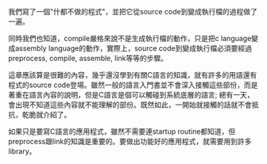我們寫了一個"什都不做的程式"，並把它從source code到變成執行檔的過程做了一遍。

同時我們也知道，compile嚴格來說不是生成執行檔的動作，只是把c language變成assembly language的動作，實際上，source code到變成執行檔必須要經過preprocess, compile, assemble, link等等的步驟。

這章應該算是很難的內容，幾乎還沒學到有關C語言的知識，就有許多的用語還有程式的source code登場。雖然一般的語言入門書並不會深入接觸這些部份，而是著重在語言內容的說明，但是C語言是個可以觸碰到系統底層的語言; 總有一天，會出現不知道這些內容就不能理解的部份。既然如此，一開始就接觸的話就不會抵抗，乾脆就介紹了。

如果只是要寫C語言的應用程式，雖然不需要連startup routine都知道，但preprocess跟link的知識是重要的。要做出功能好的應用程式，就需要用到許多library。